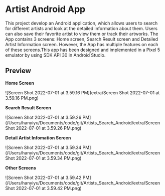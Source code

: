 # Artist Android App

 This project develop an Android application, which allows users to search for different artists and look at the detailed information about them. Users can also save their favorite artist to view them or track their artworks. The App contains 3 screens: Home screen, Search Result screen and Detailed Artist Information screen. However, the App has multiple features on each of these screens.This app has been designed and implemented in a Pixel 5 emulator by using SDK API 30 in Android Studio.

## Preview

**Home Screen**

![Screen Shot 2022-07-01 at 3.59.16 PM](extra/Screen Shot 2022-07-01 at 3.59.16 PM.png)

**Search Result Screen**

![Screen Shot 2022-07-01 at 3.59.26 PM](/Users/hanyiyu/Documents/code/git/Artists_Search_Android/extra/Screen Shot 2022-07-01 at 3.59.26 PM.png)

**Detail Artist Infomation Screen**

![Screen Shot 2022-07-01 at 3.59.34 PM](/Users/hanyiyu/Documents/code/git/Artists_Search_Android/extra/Screen Shot 2022-07-01 at 3.59.34 PM.png)

**Other Screens**

![Screen Shot 2022-07-01 at 3.59.42 PM](/Users/hanyiyu/Documents/code/git/Artists_Search_Android/extra/Screen Shot 2022-07-01 at 3.59.42 PM.png)